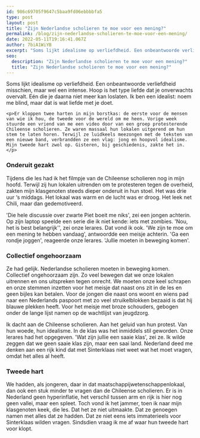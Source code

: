 ```yaml
---
id: 986c69705f9647c5baa9fd06ebbbbfa5
type: post
layout: post
title: "Zijn Nederlandse scholieren te moe voor een mening?"
permalink: /blog/zijn-nederlandse-scholieren-te-moe-voor-een-mening/
date: 2022-05-11T19:16:41.067Z
author: 7biA1WiYB
excerpt: "Soms lijkt idealisme op verliefdheid. Een onbeantwoorde verliefdheid misschien, maar wel een intense. Hoop is het type liefde dat je onverwachts overvalt. Eén die je daarna niet meer kan loslaten. Ik ben een idealist: noem me blind, maar dat is wat liefde met je doet.  "
seo:
  description: "Zijn Nederlandse scholieren te moe voor een mening?"
  title: "Zijn Nederlandse scholieren te moe voor een mening?"
---
```

Soms lijkt idealisme op verliefdheid. Een onbeantwoorde verliefdheid misschien, maar wel een intense. Hoop is het type liefde dat je onverwachts overvalt. Eén die je daarna niet meer kan loslaten. Ik ben een idealist: noem me blind, maar dat is wat liefde met je doet.  

    <p>Er kloppen twee harten in mijn borstkas: de eerste voor de mensen van wie ik hou, de tweede voor de wereld om me heen. Vorige week stuurde een vriend van me een video door van een groep protesterende Chileense scholieren. Ze waren massaal hun lokalen uitgerend om hun stem te laten horen. Terwijl ze luidkeels meezongen met de teksten van een nieuwe band, verbrandden ze een vlag: jong en hoopvol idealisme. Mijn tweede hart zwol op. Gisteren, bij geschiedenis, zakte het in.</p>
<h3>Onderuit gezakt</h3>
<p>Tijdens die les had ik het filmpje van de Chileense scholieren nog in mijn hoofd. Terwijl zij hun lokalen uitrenden om te protesteren tegen de overheid, zakten mijn klasgenoten steeds dieper onderuit in hun stoel. Het was drie uur ‘s middags. Het lokaal was warm en de lucht was er droog. Het leek net Chili, maar dan gedemotiveerd.</p>
<p>'Die hele discussie over zwarte Piet boeit me niks', zei een jongen achterin. Op zijn laptop speelde een serie die ik niet kende: iets met zombies. 'Nou, het is best belangrijk'', zei onze lerares. Dat vond ik ook. 'We zijn te moe om een mening te hebben vandaag', antwoordde een meisje achterin. 'Ga een rondje joggen', reageerde onze lerares. 'Jullie moeten in beweging komen'.</p>
<h3>Collectief ongehoorzaam</h3>
<p>Ze had gelijk. Nederlandse scholieren moeten in beweging komen. Collectief ongehoorzaam zijn. Zo veel bewegen dat we onze lokalen uitrennen en ons uitspreken tegen onrecht. We moeten onze keel schrapen en onze stemmen inzetten voor het meisje dat naast ons zit in de les en geen bijles kan betalen. Voor de jongen die naast ons woont en wiens pad naar een Nederlands paspoort met zo veel struikelblokken bezaaid is dat hij blauwe plekken heeft. Voor het meisje met broze schouders, gebogen onder de lange lijst namen op de wachtlijst van jeugdzorg.</p>
<p>Ik dacht aan de Chileense scholieren. Aan het geluid van hun protest. Van hun woede, hun idealisme. In de klas was het inmiddels stil geworden. Onze lerares had het opgegeven. 'Wat zijn jullie een saaie klas', zei ze. Ik wilde zeggen dat we geen saaie klas zijn, maar een saai land. Nederland deed me denken aan een rijk kind dat met Sinterklaas niet weet wat het moet vragen, omdat het alles al heeft.</p>
<h3>Tweede hart</h3>
<p>We hadden, als jongeren, daar in dat maatschappijwetenschappenlokaal, dan ook een stuk minder te vragen dan de Chileense scholieren. Er is in Nederland geen hyperinflatie, het verschil tussen arm en rijk is hier nog geen vallei, maar een spleet. Toch vond ik het jammer, toen ik naar mijn klasgenoten keek, die les. Dat het ze niet uitmaakte. Dat ze genoegen namen met alles dat ze hadden. Dat ze niet eens iets immaterieels voor Sinterklaas wilden vragen. Sindsdien vraag ik me af waar hun tweede hart voor klopt.</p>  
